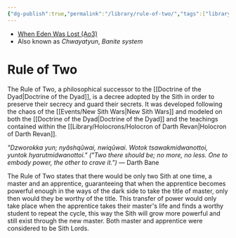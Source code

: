 ```yaml
---
{"dg-publish":true,"permalink":"/library/rule-of-two/","tags":["library","unfinished"],"noteIcon":"saber1"}
---
```


- [When Eden Was Lost (Ao3)](https://archiveofourown.org/works/19334440/chapters/45992584)
- Also known as *Chwayatyun*, *Banite system*
# Rule of Two
The Rule of Two, a philosophical successor to the [[Doctrine of the Dyad\|Doctrine of the Dyad]], is a decree adopted by the Sith in order to preserve their secrecy and guard their secrets. It was developed following the chaos of the [[Events/New Sith Wars\|New Sith Wars]] and modeled on both the [[Doctrine of the Dyad\|Doctrine of the Dyad]] and the teachings contained within the [[Library/Holocrons/Holocron of Darth Revan\|Holocron of Darth Revan]]. 

*"Dzworokka yun; nyâshqûwai, nwiqûwai. Wotok tsawakmidwanottoi, yuntok hyarutmidwanottoi." ("Two there should be; no more, no less. One to embody power, the other to crave it.")* ― Darth Bane

The Rule of Two states that there would be only two Sith at one time, a master and an apprentice, guaranteeing that when the apprentice becomes powerful enough in the ways of the dark side to take the title of master, only then would they be worthy of the title. This transfer of power would only take place when the apprentice takes their master's life and finds a worthy student to repeat the cycle, this way the Sith will grow more powerful and still exist through the new master. Both master and apprentice were considered to be Sith Lords.